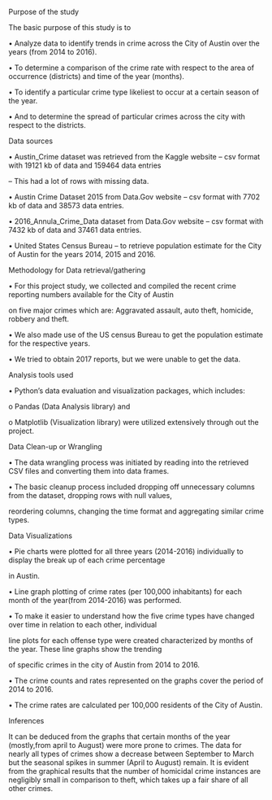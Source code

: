 Purpose of the study

 The basic purpose of this study is to 

  •	Analyze data to identify trends in crime across the City of Austin over the years (from 2014 to 2016).
  
  •	To determine a comparison of the crime rate with respect to the area of occurrence (districts) and time of the year (months).
  
  •	To identify a particular crime type likeliest to occur at a certain season of the year.
  
  •	And to determine the spread of particular crimes across the city with respect to the districts. 

Data sources

  •	Austin_Crime dataset was retrieved from the Kaggle website – csv format with 19121 kb of data and 159464 data entries 
  
  – This had a lot of rows with missing data.
  
  •	Austin Crime Dataset 2015 from Data.Gov website – csv format with 7702 kb of data and 38573 data entries.
  
  •	2016_Annula_Crime_Data dataset from Data.Gov website – csv format with 7432 kb of data and 37461 data entries.
  
  •	United States Census Bureau – to retrieve population estimate for the City of Austin for the years 2014, 2015 and 2016.

Methodology for Data retrieval/gathering

  •	For this project study, we collected and compiled the recent crime reporting numbers available for the City of Austin 
  
  on five major crimes which are: Aggravated assault, auto theft, homicide, robbery and theft.
  
  •	We also made use of the US census Bureau to get the population estimate for the respective years.
  
  •	We tried to obtain 2017 reports, but we were unable to get the data. 

Analysis tools used

  •	Python’s data evaluation and visualization packages, which includes:

  o	Pandas (Data Analysis library) and 
  
  o	Matplotlib (Visualization library) were utilized extensively through out the project.

Data Clean-up or Wrangling

  •	 The data wrangling process was initiated by reading into the retrieved CSV files and converting them into data frames.
  
  •	The basic cleanup process included dropping off unnecessary columns from the dataset, dropping rows with null values, 
  
  reordering columns, changing the time format and aggregating similar crime types.

Data Visualizations

  •	Pie charts were plotted for all three years (2014-2016) individually to display the break up of each crime percentage 
  
  in Austin.
  
  •	Line graph plotting of crime rates (per 100,000 inhabitants) for each month of the year(from 2014-2016) was performed. 
  
  •	To make it easier to understand how the five crime types have changed over time in relation to each other, individual 
  
  line plots for each offense type were created characterized by months of the year. These line graphs show the trending 
  
  of specific crimes in the city of Austin from 2014 to 2016. 
  
  •	The crime counts and rates represented on the graphs cover the period of 2014 to 2016.
  
  •	The crime rates are calculated per 100,000 residents of the City of Austin.

Inferences

 It can be deduced from the graphs that certain months of the year (mostly,from april to August) were more prone to crimes. The data for nearly all types of crimes show a decrease between September to March but the seasonal spikes in summer (April to August) remain. It is evident from the graphical results that the number of homicidal crime instances are negligibly small in comparison to theft, which takes up a fair share of all other crimes.


